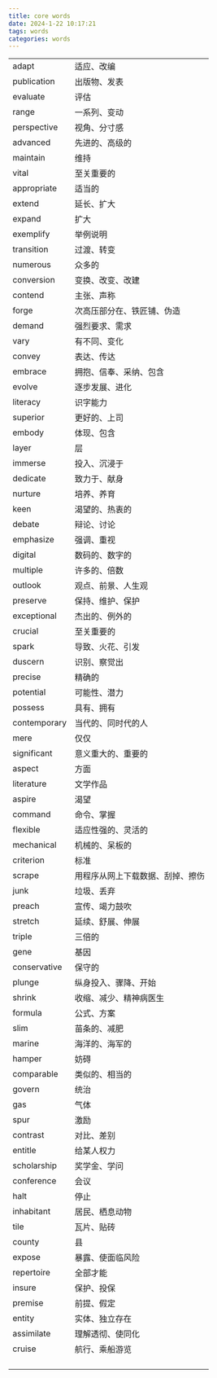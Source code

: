 ```yaml
---
title: core words
date: 2024-1-22 10:17:21
tags: words
categories: words
---
```




|              |                                  |
| ------------ | -------------------------------- |
| adapt        | 适应、改编                       |
| publication  | 出版物、发表                     |
| evaluate     | 评估                             |
| range        | 一系列、变动                     |
| perspective  | 视角、分寸感                     |
| advanced     | 先进的、高级的                   |
| maintain     | 维持                             |
| vital        | 至关重要的                       |
| appropriate  | 适当的                           |
| extend       | 延长、扩大                       |
| expand       | 扩大                             |
| exemplify    | 举例说明                         |
| transition   | 过渡、转变                       |
| numerous     | 众多的                           |
| conversion   | 变换、改变、改建                 |
| contend      | 主张、声称                       |
| forge        | 次高压部分在、铁匠铺、伪造       |
| demand       | 强烈要求、需求                   |
| vary         | 有不同、变化                     |
| convey       | 表达、传达                       |
| embrace      | 拥抱、信奉、采纳、包含           |
| evolve       | 逐步发展、进化                   |
| literacy     | 识字能力                         |
| superior     | 更好的、上司                     |
| embody       | 体现、包含                       |
| layer        | 层                               |
| immerse      | 投入、沉浸于                     |
| dedicate     | 致力于、献身                     |
| nurture      | 培养、养育                       |
| keen         | 渴望的、热衷的                   |
| debate       | 辩论、讨论                       |
| emphasize    | 强调、重视                       |
| digital      | 数码的、数字的                   |
| multiple     | 许多的、倍数                     |
| outlook      | 观点、前景、人生观               |
| preserve     | 保持、维护、保护                 |
| exceptional  | 杰出的、例外的                   |
| crucial      | 至关重要的                       |
| spark        | 导致、火花、引发                 |
| duscern      | 识别、察觉出                     |
| precise      | 精确的                           |
| potential    | 可能性、潜力                     |
| possess      | 具有、拥有                       |
| contemporary | 当代的、同时代的人               |
| mere         | 仅仅                             |
| significant  | 意义重大的、重要的               |
| aspect       | 方面                             |
| literature   | 文学作品                         |
| aspire       | 渴望                             |
| command      | 命令、掌握                       |
| flexible     | 适应性强的、灵活的               |
| mechanical   | 机械的、呆板的                   |
| criterion    | 标准                             |
| scrape       | 用程序从网上下载数据、刮掉、擦伤 |
| junk         | 垃圾、丢弃                       |
| preach       | 宣传、竭力鼓吹                   |
| stretch      | 延续、舒展、伸展                 |
| triple       | 三倍的                           |
| gene         | 基因                             |
| conservative | 保守的                           |
| plunge       | 纵身投入、骤降、开始             |
| shrink       | 收缩、减少、精神病医生           |
| formula      | 公式、方案                       |
| slim         | 苗条的、减肥                     |
| marine       | 海洋的、海军的                   |
| hamper       | 妨碍                             |
| comparable   | 类似的、相当的                   |
| govern       | 统治                             |
| gas          | 气体                             |
| spur         | 激励                             |
| contrast     | 对比、差别                       |
| entitle      | 给某人权力                       |
| scholarship  | 奖学金、学问                     |
| conference   | 会议                             |
| halt         | 停止                             |
| inhabitant   | 居民、栖息动物                   |
| tile         | 瓦片、贴砖                       |
| county       | 县                               |
| expose       | 暴露、使面临风险                 |
| repertoire   | 全部才能                         |
| insure       | 保护、投保                       |
| premise      | 前提、假定                       |
| entity       | 实体、独立存在                   |
| assimilate   | 理解透彻、使同化                 |
| cruise       | 航行、乘船游览                   |
|              |                                  |
|              |                                  |
|              |                                  |
|              |                                  |

